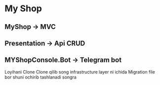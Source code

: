 # My Shop
## MyShop -> MVC 

## Presentation -> Api CRUD

## MYShopConsole.Bot -> Telegram bot 



Loyihani Clone Clone qilib song infrastructure layer ni ichida Migration file bor shuni ochirib tashlanadi
songra

